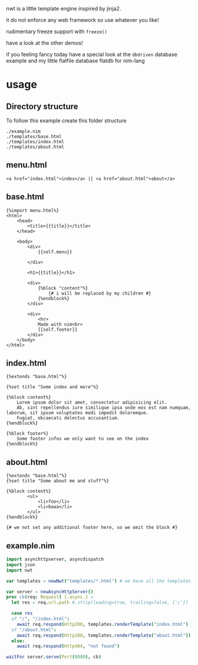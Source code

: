 nwt is a little template engine inspired by jinja2.

it do not enforce any web framework so use whatever you like!

rudimentary freeze support with `freeze()`

have a look at the other demos!

if you feeling fancy today have a special look at the `dbdriven` database example and my little flatfile database flatdb for nim-lang


usage
=====


Directory structure
-----------------------

To follow this example create this folder structure

```
./example.nim
./templates/base.html
./templates/index.html
./templates/about.html
```



menu.html
----------

```
<a href="index.html">index</a> || <a href="about.html">about</a>
```

base.html
----------

```jinja2
{%import menu.html%}
<html>
	<head>
		<title>{{title}}</title>
	</head>

	<body>
		<div>
			{{self.menu}} 

		</div>

		<h1>{{title}}</h1>

		<div>
			{%block "content"%}
				{# i will be replaced by my children #}
			{%endblock%}
		</div>

		<div>
			<hr> 
			Made with nim<br>
			{{self.footer}}
		</div>
	</body>
</html>
```


index.html
-----------

```jinja2
{%extends "base.html"%}

{%set title "Some index and more"%}

{%block content%}
	Lorem ipsum dolor sit amet, consectetur adipisicing elit. 
	Ab, sint repellendus iure similique ipsa unde eos est nam numquam, laborum, sit ipsum voluptates modi impedit doloremque. 
	Fugiat, obcaecati delectus accusantium.
{%endblock%}

{%block footer%}
	Some footer infos we only want to see on the index
{%endblock%}
```



about.html
-----------

```jinja2
{%extends "base.html"%}
{%set title "Some about me and stuff"%}

{%block content%}
		<ul>
			<li>foo</li>
			<li>baaa</li>
		</ul>
{%endblock%}

{# we not set any additional footer here, so we omit the block #}
```


example.nim
------------

```nim
import asynchttpserver, asyncdispatch
import json
import nwt

var templates = newNwt("templates/*.html") # we have all the templates in a folder called "templates"

var server = newAsyncHttpServer()
proc cb(req: Request) {.async.} =
  let res = req.url.path #.strip(leading=true, trailing=false, {'/'})

  case res 
  of "/", "/index.html":
    await req.respond(Http200, templates.renderTemplate("index.html") )  
  of "/about.html":
    await req.respond(Http200, templates.renderTemplate("about.html"))
  else:
    await req.respond(Http404, "not found")

waitFor server.serve(Port(8080), cb) 
```